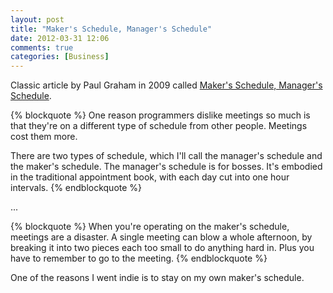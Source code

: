 ```yaml
---
layout: post
title: "Maker's Schedule, Manager's Schedule"
date: 2012-03-31 12:06
comments: true
categories: [Business]
---
```


Classic article by Paul Graham in 2009 called [Maker's Schedule, Manager's Schedule](http://www.paulgraham.com/makersschedule.html).

{% blockquote %}
One reason programmers dislike meetings so much is that they're on a different type of schedule from other people. Meetings cost them more.

There are two types of schedule, which I'll call the manager's schedule and the maker's schedule. The manager's schedule is for bosses.  It's embodied in the traditional appointment book, with each day cut into one hour intervals.
{% endblockquote %}

...

{% blockquote %}
When you're operating on the maker's schedule, meetings are a disaster. A single meeting can blow a whole afternoon, by breaking it into two pieces each too small to do anything hard in. Plus you have to remember to go to the meeting. 
{% endblockquote %}

One of the reasons I went indie is to stay on my own maker's schedule.
